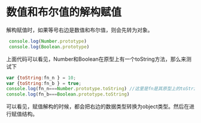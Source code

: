 # 数值和布尔值的解构赋值

解构赋值时，如果等号右边是数值和布尔值，则会先转为对象。

```js
 console.log(Number.prototype)  
 console.log(Boolean.prototype) 
```

上面代码可以看见，Number和Boolean在原型上有一个toString方法，那么来测试下

```js
var {toString:fn_n } = 10;
var {toString:fn_b } = true;
console.log(fn_n===Number.prototype.toString) //这里是fn是其原型上的toString方法
console.log(fn_b===Boolean.prototype.toString)	
```

可以看见，赋值解构的时候，都会把右边的数据类型转换为object类型。然后在进行赋值结构。

